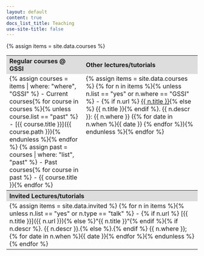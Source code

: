 ```yaml
---
layout: default
content: true
docs_list_title: Teaching
use-site-title: false
---
```


{% assign items = site.data.courses %}

<table>
  <tr>
    <th style="width:40%; background:#dddddd; text-align:left">Regular courses @ GSSI</th>
    <th style="width:60%; background:#dddddd; text-align:left">Other lectures/tutorials</th>
  </tr>
  <tr>
<td class="quicklinks" valign="top" markdown="1">
{% assign courses = items | where: "where", "GSSI" %}
- Current courses{% for course in courses %}{% unless course.list == "past" %}
	- [{{ course.title }}]({{ course.path }}){% endunless %}{% endfor %}
{% assign past = courses | where: "list", "past" %}
- Past courses{% for course in past %}
	- {{ course.title }}{% endfor %}
</td>
<td class="quicklinks" valign="top" markdown="1">
{% assign items = site.data.courses %}
{% for n in items %}{%  unless n.list == "yes" or n.where == "GSSI" %}
- {% if n.url %} <a href="{{ n.url }}">{{ n.title }}</a>{% else %} {{ n.title }}{% endif %}. {{ n.descr }}:  {{ n.where }} ({% for date in n.when %}{{ date }} {% endfor %}){% endunless %}{% endfor %}
</td>
</tr>
<tr>
<th style="width:40%; background:#dddddd; text-align:left" colspan="2">Invited Lectures/tutorials</th>
</tr>
<tr>
<td colspan="2" class="quicklinks" valign="top" markdown="1">
{% assign items = site.data.invited %}
{% for n in items %}{% unless n.list == "yes" or n.type == "talk" %}
- {% if n.url %} [{{ n.title }}]({{ n.url }}){% else %}"{{ n.title }}"{% endif %}{% if n.descr %}. {{ n.descr }}.{% else %}.{% endif %} {{ n.where }}; {% for date in n.when %}{{ date }}{% endfor %}{% endunless %}{% endfor %}
</td>
</tr>
</table>
